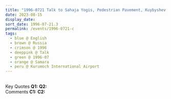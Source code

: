 ```yaml
---
title: "1996-0721 Talk to Sahaja Yogis, Pedestrian Pavement, Kuybyshev (now Kurumoch) International Airport, Samara, Russia"
date: 2023-08-15
display_date: 
sort_date: 1996-07-21.3
permalink: /events/1996-0721-c
tags:
  - blue @ English
  - brown @ Russia
  - crimson @ 1996
  - deeppink @ Talk
  - green @ 1996-07
  - orange @ Samara
  - peru @ Kurumoch International Airport
---
```


<br>

<wave-list>
  <list-title color="DarkSeaGreen" width="55">Key Quotes</list-title>
  <list-item color="BlanchedAlmond" width="280"><b>Q1:</b> <i></i></list-item>
  <list-item color="Lavender" width="280"><b>Q2:</b> <i></i></list-item>
</wave-list>

<br>

<wave-list>
  <list-title color="DarkSeaGreen" width="55">Comments</list-title>
  <list-item color="BlanchedAlmond" width="280"><b>C1:</b> <i></i></list-item>
  <list-item color="Lavender" width="280"><b>C2:</b> <i></i></list-item>
</wave-list>